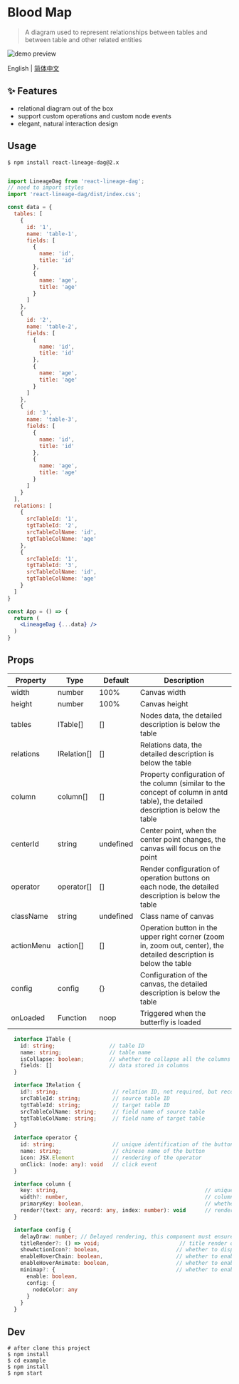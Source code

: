 # Blood Map

> A diagram used to represent relationships between tables and between table and other related entities

![demo preview](https://img.alicdn.com/imgextra/i4/O1CN01ou8wTq20SQv4AnedD_!!6000000006848-1-tps-1337-761.gif)

English | [简体中文](./README.md)

## ✨ Features

- relational diagram out of the box
- support custom operations and custom node events
- elegant, natural interaction design

## Usage

```shell
$ npm install react-lineage-dag@2.x
```


```jsx

import LineageDag from 'react-lineage-dag';
// need to import styles
import 'react-lineage-dag/dist/index.css';

const data = {
  tables: [
    {
      id: '1',
      name: 'table-1',
      fields: [
        {
          name: 'id',
          title: 'id'
        },
        {
          name: 'age',
          title: 'age'
        }
      ]
    },
    {
      id: '2',
      name: 'table-2',
      fields: [
        {
          name: 'id',
          title: 'id'
        },
        {
          name: 'age',
          title: 'age'
        }
      ]      
    },
    {
      id: '3',
      name: 'table-3',
      fields: [
        {
          name: 'id',
          title: 'id'
        },
        {
          name: 'age',
          title: 'age'
        }
      ]      
    }    
  ],
  relations: [
    {
      srcTableId: '1',
      tgtTableId: '2',
      srcTableColName: 'id',
      tgtTableColName: 'age'
    },
    {
      srcTableId: '1',
      tgtTableId: '3',
      srcTableColName: 'id',
      tgtTableColName: 'age'
    }
  ]
}

const App = () => {
  return (
    <LineageDag {...data} />
  )
}
```

## Props

| Property | Type | Default | Description |
| ---- | ---- | ---- | ---- |
| width | number | 100% | Canvas width |
| height | number | 100% | Canvas height |
| tables | ITable[] | [] | Nodes data, the detailed description is below the table |
| relations | IRelation[] | [] | Relations data, the detailed description is below the table |
| column | column[] | [] | Property configuration of the column (similar to the concept of column in antd table), the detailed description is below the table |
| centerId | string | undefined | Center point, when the center point changes, the canvas will focus on the point |
| operator | operator[] | [] | Render configuration of operation buttons on each node, the detailed description is below the table |
| className | string | undefined | Class name of canvas |
| actionMenu | action[] | [] | Operation button in the upper right corner (zoom in, zoom out, center), the detailed description is below the table |
| config | config | {} | Configuration of the canvas, the detailed description is below the table |
| onLoaded | Function | noop | Triggered when the butterfly is loaded |

```ts
  interface ITable {
    id: string;                 // table ID
    name: string;               // table name
    isCollapse: boolean;        // whether to collapse all the columns
    fields: []                  // data stored in columns
  }

  interface IRelation {
    id?: string;                 // relation ID, not required, but recommended
    srcTableId: string;          // source table ID
    tgtTableId: string;          // target table ID
    srcTableColName: string;     // field name of source table
    tgtTableColName: string;     // field name of target table
  }

  interface operator {
    id: string;                  // unique identification of the button
    name: string;                // chinese name of the button
    icon: JSX.Element            // rendering of the operator
    onClick: (node: any): void   // click event
  }

  interface column {
    key: string,                                              // unique identification of the column
    width?: number,                                           // column width
    primaryKey: boolean,                                      // whether the value corresponding to the key of this column is a key-value pair, corresponding to the primary key concept of the column in antd
    render?(text: any, record: any, index: number): void      // rendering method of the column
  }

  interface config {
    delayDraw: number; // Delayed rendering, this component must ensure that the canvas container rendering (including animation execution) is completed before rendering, otherwise the coordinates will be offset, such as: antd's modal animation
    titleRender?: () => void;                         // title render of custom node
    showActionIcon?: boolean,                        // whether to display the operation icons: zoom in, zoom out, focus
    enableHoverChain: boolean,                       // whether to enable highlight the chain when hovering
    enableHoverAnimate: boolean,                     // whether to enable highlight the chain with animate when hovering
    minimap?: {                                      // whether to enable thumbnail
      enable: boolean,
      config: {
        nodeColor: any
      }
    }
  }
```

## Dev

```shell
# after clone this project
$ npm install
$ cd example
$ npm install
$ npm start
```